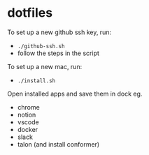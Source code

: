 # dotfiles
To set up a new github ssh key, run:
* `./github-ssh.sh`
* follow the steps in the script

To set up a new mac, run:
- `./install.sh`

Open installed apps and save them in dock eg.
* chrome
* notion
* vscode
* docker
* slack 
* talon (and install conformer)